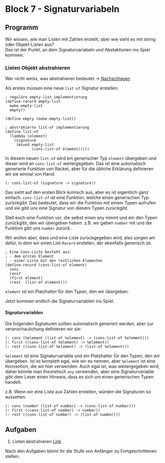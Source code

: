# Block 7 - Signaturvariabeln

## Programm

Wir wissen, wie man Listen mit Zahlen erstellt, aber wie sieht es mit string oder Objekt-Listen aus?  
Das ist der Punkt, an dem Signaturvariabeln und Abstaktionen ins Spiel kommen.

### Listen Objekt abstrahieren

Wer nicht weiss, was abstrahieren bedeutet -> [Nachschlagen](Begriffliste.md#abstraktion)

Als erstes müssen eine neue `list-of` Signatur erstellen.

```racket
; reguläre empty-list implementierung
(define-record empty-list
  make-empty-list
  empty?)

(define empty (make-empty-list))

; abstrahierte list-of implementierung
(define list-of
  (lambda (element)
    (signature
     (mixed empty-list
            (cons-list-of element)))))
```

In diesem neuen `list-of` wird ein generischer Typ `element` übergeben und dieser wird an `cons-list-of` weitergegeben. Das ist eine automatisch generierte Funktion von Racket, aber für die übliche Erklärung definieren wir sie einmal von Hand:

```racket
(: cons-list-of (signature -> signature))
```

Das sieht auf den ersten Blick komisch aus, aber es ist eigentlich ganz einfach. `cons-list-of` ist eine Funktion, welche einen generischen Typ zurückgibt. Das bedeutet, dass wir die Funktion mit einem Typen aufrufen und sie gibt uns eine Signatur von diesem Typen zurückgibt.

Stell euch eine Funktion vor, die selbst einen any nimmt und ein den Typen zurückgibt, den wir übergeben haben. z.B. wir geben `number` mit und die Funktion gibt uns `number` zurück.

Wir wollen aber, dass und eine Liste zurückgegeben wird, also sorgen wir dafür, in dem wir einen List-`Record` erstellen, der ebenfalls generisch ist.

```racket
; Eine Cons-Liste besteht aus:
; - dem ersten Element
; - einer Liste mit den restlichen Elementen
(define-record (cons-list-of element)
  cons
  cons?
  (first element)
  (rest  (list-of element)))
```

`element` ist ein Platzhalter für den Typen, den wir übergeben.

Jetzt kommen endlich die Signaturvariablen ins Spiel.

#### Signaturvariablen

Die folgenden Signaturen sollten automatisch generiert werden, aber zur veranschaulichung definieren wir sie:

```racket
(: cons (%element (list-of %element) -> (cons-list-of %element)))
(: first ((cons-list-of %element) -> %element))
(: rest ((cons-list-of %element) -> (list-of %element)))
```

`%element` ist eine Signaturvariable und ein Platzhalter für den Typen, den wir übergeben. Ist ist komplett egal, wie wir es nennen, aber `%element` ist eine Konvention, die wir hier verwenden. Auch egal ist, was weitergegeben wird, daher könnte man theoretisch `any` verwenden, aber eine Signaturvariable gibt dem Leser einen Hinweis, dass es sich um einen generischen Typen handelt.

z.B. Wenn wir eine Liste aus Zahlen erstellen, würden die Signaturen so aussehen:

```racket
(: cons (number (list-of number) -> (cons-list-of number)))
(: first ((cons-list-of number) -> number))
(: rest ((cons-list-of number) -> (list-of number)))
```

## Aufgaben

1. Listen abstrahieren [Link](../Tasks/18_Listenabstrahieren.md)

Nach den Aufgaben könnt ihr die Stufe von Anfänger zu Fortgeschrittenen stellen.
